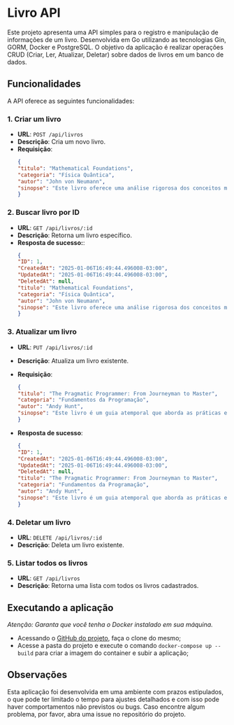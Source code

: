 # Livro API

Este projeto apresenta uma API simples para o registro e manipulação de informações de um livro. Desenvolvida em Go utilizando as tecnologias Gin, GORM, Docker e PostgreSQL. O objetivo da aplicação é realizar operações CRUD (Criar, Ler, Atualizar, Deletar) sobre dados de livros em um banco de dados.

## Funcionalidades

A API oferece as seguintes funcionalidades:

### 1. Criar um livro
-  **URL**: `POST /api/livros`
- **Descrição**: Cria um novo livro.
- **Requisição**:
    ```json
    {
    "titulo": "Mathematical Foundations",
    "categoria": "Física Quântica",
    "autor": "John von Neumann",
    "sinopse": "Este livro oferece uma análise rigorosa dos conceitos matemáticos essenciais para a compreensão da mecânica quântica."
    }
    ```
  
### 2. Buscar livro por ID
-  **URL**: `GET /api/livros/:id`
- **Descrição**: Retorna um livro específico.
- **Resposta de sucesso:**:
    ```json
    {
    "ID": 1,
    "CreatedAt": "2025-01-06T16:49:44.496008-03:00",
    "UpdatedAt": "2025-01-06T16:49:44.496008-03:00",
    "DeletedAt": null,
    "titulo": "Mathematical Foundations",
    "categoria": "Física Quântica",
    "autor": "John von Neumann",
    "sinopse": "Este livro oferece uma análise rigorosa dos conceitos matemáticos essenciais para a compreensão da mecânica quântica."
    }
    ```
  
### 3. Atualizar um livro
-  **URL**: `PUT /api/livros/:id`
- **Descrição**: Atualiza um livro existente.
- **Requisição**:
    ```json
    {
    "titulo": "The Pragmatic Programmer: From Journeyman to Master",
    "categoria": "Fundamentos da Programação",
    "autor": "Andy Hunt",
    "sinopse": "Este livro é um guia atemporal que aborda as práticas essenciais para o desenvolvimento de software eficaz."
    }
    ```

- **Resposta de sucesso**: 
    ```json
    {
    "ID": 1,
    "CreatedAt": "2025-01-06T16:49:44.496008-03:00",
    "UpdatedAt": "2025-01-06T16:49:44.496008-03:00",
    "DeletedAt": null,
    "titulo": "The Pragmatic Programmer: From Journeyman to Master",
    "categoria": "Fundamentos da Programação",
    "autor": "Andy Hunt",
    "sinopse": "Este livro é um guia atemporal que aborda as práticas essenciais para o desenvolvimento de software eficaz."
    }
    ```
  
### 4. Deletar um livro
-  **URL**: `DELETE /api/livros/:id`
- **Descrição**: Deleta um livro existente.

### 5. Listar todos os livros
-  **URL**: `GET /api/livros`
- **Descrição**: Retorna uma lista com todos os livros cadastrados.

## Executando a aplicação

_Atenção: Garanta que você tenha o Docker instalado em sua máquina._

- Acessando o [GitHub do projeto](https://github.com/Herick2D/livro-api.git), faça o clone do mesmo;
- Acesse a pasta do projeto e execute o comando `docker-compose up --build` para criar a imagem do container e subir a aplicação;

## Observações

Esta aplicação foi desenvolvida em uma ambiente com prazos estipulados, o que pode ter limitado o tempo para ajustes detalhados e com isso pode haver comportamentos não previstos ou bugs. Caso encontre algum problema, por favor, abra uma issue no repositório do projeto.
